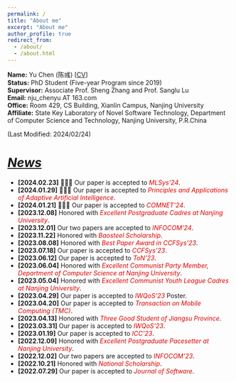 ```yaml
---
permalink: /
title: "About me"
excerpt: "About me"
author_profile: true
redirect_from: 
  - /about/
  - /about.html
---
```

**Name:** Yu Chen (陈彧) [[CV](http://chenyu97.github.io/files/cv.pdf)]  
**Status:** PhD Student (Five-year Program since 2019)  
**Supervisor:** Associate Prof. Sheng Zhang and Prof. Sanglu Lu  
**Email:** nju_chenyu AT 163.com  
**Office:** Room 429, CS Building, Xianlin Campus, Nanjing University  
**Affiliate:** State Key Laboratory of Novel Software Technology, Department of Computer Science and Technology, Nanjing University, P.R.China  

(Last Modified: 2024/02/24) 

# ***<u>News</u>***
- **[2024.02.23]** 🎉🎉🎉 Our paper is accepted to *<font color="#dd0000">MLSys'24</font>*.
- **[2024.01.29]** 🎉🎉🎉 Our paper is accepted to *<font color="#dd0000">Principles and Applications of Adaptive Artificial Intelligence</font>*. 
- **[2024.01.21]** 🎉🎉🎉 Our paper is accepted to *<font color="#dd0000">COMNET'24</font>*.
- **[2023.12.08]** Honored with *<font color="#dd0000">Excellent Postgraduate Cadres at Nanjing University</font>*.
- **[2023.12.01]** Our two papers are accepted to *<font color="#dd0000">INFOCOM'24</font>*.
- **[2023.11.22]** Honored with *<font color="#dd0000">Baosteel Scholarship</font>*.
- **[2023.08.08]** Honored with *<font color="#dd0000">Best Paper Award in CCFSys'23</font>*.
- **[2023.07.18]** Our paper is accepted to *<font color="#dd0000">CCFSys'23</font>*.
- **[2023.06.12]** Our paper is accepted to *<font color="#dd0000">ToN'23</font>*.
- **[2023.06.04]** Honored with *<font color="#dd0000">Excellent Communist Party Member, Department of Computer Science at Nanjing University</font>*.
- **[2023.05.04]** Honored with *<font color="#dd0000">Excellent Communist Youth League Cadres at Nanjing University</font>*.
- **[2023.04.29]** Our paper is accepted to *<font color="#dd0000">IWQoS'23</font>* Poster.
- **[2023.04.20]** Our paper is accepted to *<font color="#dd0000">Transaction on Mobile Computing (TMC)</font>*.
- **[2023.04.13]** Honored with *<font color="#dd0000">Three Good Student of Jiangsu Province</font>*.
- **[2023.03.31]** Our paper is accepted to *<font color="#dd0000">IWQoS'23</font>*.
- **[2023.01.19]** Our paper is accepted to *<font color="#dd0000">ICC'23</font>*.
- **[2022.12.09]** Honored with *<font color="#dd0000">Excellent Postgraduate Pacesetter at Nanjing University</font>*.
- **[2022.12.02]** Our two papers are accepted to *<font color="#dd0000">INFOCOM'23</font>*.
- **[2022.10.21]** Honored with *<font color="#dd0000">National Scholarship</font>*.
- **[2022.07.29]** Our paper is accepted to *<font color="#dd0000">Journal of Software</font>*.